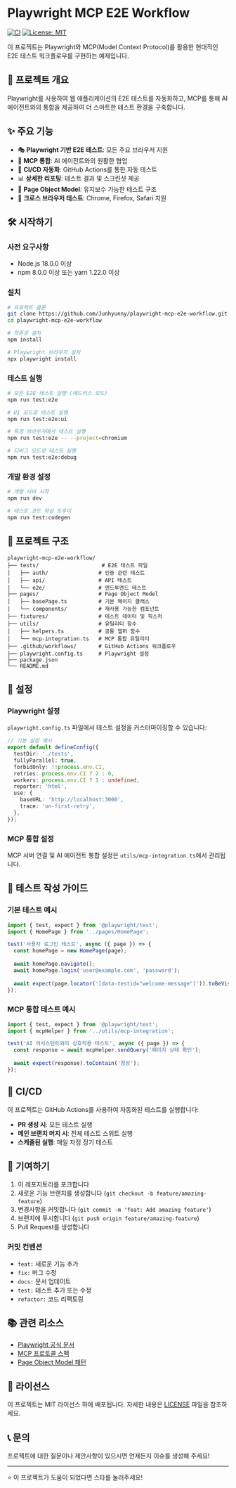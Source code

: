 # Playwright MCP E2E Workflow

[![CI](https://github.com/Junhyunny/playwright-mcp-e2e-workflow/actions/workflows/ci.yml/badge.svg)](https://github.com/Junhyunny/playwright-mcp-e2e-workflow/actions/workflows/ci.yml)
[![License: MIT](https://img.shields.io/badge/License-MIT-yellow.svg)](https://opensource.org/licenses/MIT)

이 프로젝트는 Playwright와 MCP(Model Context Protocol)를 활용한 현대적인 E2E 테스트 워크플로우를 구현하는 예제입니다.

## 🚀 프로젝트 개요

Playwright를 사용하여 웹 애플리케이션의 E2E 테스트를 자동화하고, MCP를 통해 AI 에이전트와의 통합을 제공하여 더 스마트한 테스트 환경을 구축합니다.

## ✨ 주요 기능

- 🎭 **Playwright 기반 E2E 테스트**: 모든 주요 브라우저 지원
- 🤖 **MCP 통합**: AI 에이전트와의 원활한 협업
- 🔄 **CI/CD 자동화**: GitHub Actions를 통한 자동 테스트
- 📊 **상세한 리포팅**: 테스트 결과 및 스크린샷 제공
- 🎯 **Page Object Model**: 유지보수 가능한 테스트 구조
- 🔧 **크로스 브라우저 테스트**: Chrome, Firefox, Safari 지원

## 🛠 시작하기

### 사전 요구사항

- Node.js 18.0.0 이상
- npm 8.0.0 이상 또는 yarn 1.22.0 이상

### 설치

```bash
# 프로젝트 클론
git clone https://github.com/Junhyunny/playwright-mcp-e2e-workflow.git
cd playwright-mcp-e2e-workflow

# 의존성 설치
npm install

# Playwright 브라우저 설치
npx playwright install
```

### 테스트 실행

```bash
# 모든 E2E 테스트 실행 (헤드리스 모드)
npm run test:e2e

# UI 모드로 테스트 실행
npm run test:e2e:ui

# 특정 브라우저에서 테스트 실행
npm run test:e2e -- --project=chromium

# 디버그 모드로 테스트 실행
npm run test:e2e:debug
```

### 개발 환경 설정

```bash
# 개발 서버 시작
npm run dev

# 테스트 코드 작성 도우미
npm run test:codegen
```

## 📁 프로젝트 구조

```
playwright-mcp-e2e-workflow/
├── tests/                    # E2E 테스트 파일
│   ├── auth/                # 인증 관련 테스트
│   ├── api/                 # API 테스트
│   └── e2e/                 # 엔드투엔드 테스트
├── pages/                   # Page Object Model
│   ├── basePage.ts          # 기본 페이지 클래스
│   └── components/          # 재사용 가능한 컴포넌트
├── fixtures/                # 테스트 데이터 및 픽스처
├── utils/                   # 유틸리티 함수
│   ├── helpers.ts           # 공통 헬퍼 함수
│   └── mcp-integration.ts   # MCP 통합 유틸리티
├── .github/workflows/       # GitHub Actions 워크플로우
├── playwright.config.ts     # Playwright 설정
├── package.json
└── README.md
```

## 🔧 설정

### Playwright 설정

`playwright.config.ts` 파일에서 테스트 설정을 커스터마이징할 수 있습니다:

```typescript
// 기본 설정 예시
export default defineConfig({
  testDir: './tests',
  fullyParallel: true,
  forbidOnly: !!process.env.CI,
  retries: process.env.CI ? 2 : 0,
  workers: process.env.CI ? 1 : undefined,
  reporter: 'html',
  use: {
    baseURL: 'http://localhost:3000',
    trace: 'on-first-retry',
  },
});
```

### MCP 통합 설정

MCP 서버 연결 및 AI 에이전트 통합 설정은 `utils/mcp-integration.ts`에서 관리됩니다.

## 🧪 테스트 작성 가이드

### 기본 테스트 예시

```typescript
import { test, expect } from '@playwright/test';
import { HomePage } from '../pages/HomePage';

test('사용자 로그인 테스트', async ({ page }) => {
  const homePage = new HomePage(page);
  
  await homePage.navigate();
  await homePage.login('user@example.com', 'password');
  
  await expect(page.locator('[data-testid="welcome-message"]')).toBeVisible();
});
```

### MCP 통합 테스트 예시

```typescript
import { test, expect } from '@playwright/test';
import { mcpHelper } from '../utils/mcp-integration';

test('AI 어시스턴트와의 상호작용 테스트', async ({ page }) => {
  const response = await mcpHelper.sendQuery('페이지 상태 확인');
  
  await expect(response).toContain('정상');
});
```

## 🚀 CI/CD

이 프로젝트는 GitHub Actions를 사용하여 자동화된 테스트를 실행합니다:

- **PR 생성 시**: 모든 테스트 실행
- **메인 브랜치 머지 시**: 전체 테스트 스위트 실행
- **스케줄된 실행**: 매일 자정 정기 테스트

## 🤝 기여하기

1. 이 레포지토리를 포크합니다
2. 새로운 기능 브랜치를 생성합니다 (`git checkout -b feature/amazing-feature`)
3. 변경사항을 커밋합니다 (`git commit -m 'feat: Add amazing feature'`)
4. 브랜치에 푸시합니다 (`git push origin feature/amazing-feature`)
5. Pull Request를 생성합니다

### 커밋 컨벤션

- `feat:` 새로운 기능 추가
- `fix:` 버그 수정
- `docs:` 문서 업데이트
- `test:` 테스트 추가 또는 수정
- `refactor:` 코드 리팩토링

## 📚 관련 리소스

- [Playwright 공식 문서](https://playwright.dev/)
- [MCP 프로토콜 스펙](https://modelcontextprotocol.io/)
- [Page Object Model 패턴](https://playwright.dev/docs/pom)

## 📄 라이선스

이 프로젝트는 MIT 라이선스 하에 배포됩니다. 자세한 내용은 [LICENSE](LICENSE) 파일을 참조하세요.

## 📞 문의

프로젝트에 대한 질문이나 제안사항이 있으시면 언제든지 이슈를 생성해 주세요!

---

⭐ 이 프로젝트가 도움이 되었다면 스타를 눌러주세요!